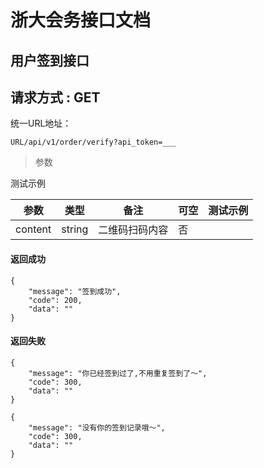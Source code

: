 
# 浙大会务接口文档

## 用户签到接口
## 请求方式 : GET

统一URL地址：
	
```
URL/api/v1/order/verify?api_token=___
```


> 参数

测试示例

| 参数 | 类型 | 备注 | 可空 | 测试示例 |
| --- | --- | --- | --- | --- |
| content| string | 二维码扫码内容 | 否 | |



#### 返回成功
```
{
    "message": "签到成功",
    "code": 200,
    "data": ""
}
```

#### 返回失败
```
{
    "message": "你已经签到过了,不用重复签到了～",
    "code": 300,
    "data": ""
}

{
    "message": "没有你的签到记录哦～",
    "code": 300,
    "data": ""
}

```


